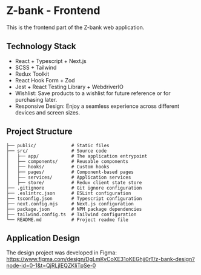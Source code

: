 # Z-bank - Frontend

This is the frontend part of the Z-bank web application.

## Technology Stack

- React + Typescript + Next.js
- SCSS + Tailwind
- Redux Toolkit
- React Hook Form + Zod
- Jest + React Testing Library + WebdriverIO
- Wishlist: Save products to a wishlist for future reference or for purchasing later.
- Responsive Design: Enjoy a seamless experience across different devices and screen sizes.

## Project Structure

```
├── public/             # Static files
├── src/                # Source code
│   ├── app/            # The application entrypoint
│   ├── components/     # Reusable components
│   ├── hooks/          # Custom hooks
│   ├── pages/          # Component-based pages
│   ├── services/       # Application services
│   ├── store/          # Redux client state store
├── .gitignore          # Git ignore configuration
├── .eslintrc.json      # ESLint configuration
├── tsconfig.json       # Typescript configuration
├── next.config.mjs     # Next.js configuration
├── package.json        # NPM package dependencies
├── tailwind.config.ts  # Tailwind configuration
└── README.md           # Project readme file
```

## Application Design

The design project was developed in Figma:
https://www.figma.com/design/DgLmKyCoXE31oKEGhjj0rT/z-bank-design?node-id=0-1&t=QjRLjIEQZKliTpSe-0

